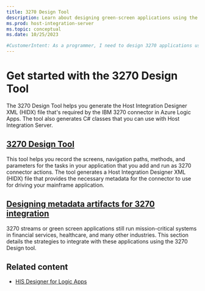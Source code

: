 ```yaml
---
title: 3270 Design Tool
description: Learn about designing green-screen applications using the 3270 Design Tool.
ms.prod: host-integration-server
ms.topic: conceptual
ms.date: 10/25/2023

#CustomerIntent: As a programmer, I need to design 3270 applications using the 3270 Design Tool.
---
```


# Get started with the 3270 Design Tool

The 3270 Design Tool helps you generate the Host Integration Designer XML (HIDX) file that's required by the IBM 3270 connector in Azure Logic Apps. The tool also generates C# classes that you can use with Host Integration Server.

## [3270 Design Tool](application-integration-3270designer-2.md)

This tool helps you record the screens, navigation paths, methods, and parameters for the tasks in your application that you add and run as 3270 connector actions. The tool generates a Host Integration Designer XML (HIDX) file that provides the necessary metadata for the connector to use for driving your mainframe application.

## [Designing metadata artifacts for 3270 integration](application-integration-la3270apps.md)  

3270 streams or green screen applications still run mission-critical systems in financial services, healthcare, and many other industries. This section details the strategies to integrate with these applications using the 3270 Design tool.

## Related content

- [HIS Designer for Logic Apps](application-integration-ladesigner-1.md)

